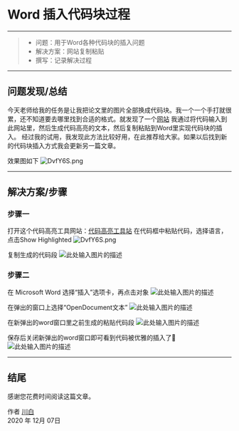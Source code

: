 ﻿# Word 插入代码块过程

------

> * 问题：用于Word各种代码块的插入问题
> * 解决方案：网站复制粘贴
> * 撰写：记录解决过程

------
## 问题发现/总结
今天老师给我的任务是让我把论文里的图片全部换成代码块。我一个一个手打就很累，还不知道要去哪里找到合适的格式。就发现了一个[网站](http://www.planetb.ca/syntax-highlight-word)
我通过将代码输入到此网站里，然后生成代码高亮的文本，然后复制粘贴到Word里实现代码块的插入。
经过我的试用，我发现此方法比较好用，在此推荐给大家。如果以后找到新的代码块插入方式我会更新另一篇文章。

效果图如下
![DvfY6S.png](https://s3.ax1x.com/2020/12/07/DvfY6S.png)

------
## 解决方案/步骤

### 步骤一
打开这个代码高亮工具网站：[代码高亮工具站](http://www.planetb.ca/syntax-highlight-word)
在代码框中粘贴代码，选择语言，点击Show Highlighted
![DvfY6S.png](https://s3.ax1x.com/2020/12/07/DvfGSf.md.png)


复制生成的代码段
![此处输入图片的描述][1]
### 步骤二
在 Microsoft Word 选择“插入”选项卡，再点击对象
![此处输入图片的描述][2]

在弹出的窗口上选择“OpenDocument文本”
![此处输入图片的描述][3]

在新弹出的word窗口里之前生成的粘贴代码段
![此处输入图片的描述][4]

保存后关闭新弹出的word窗口即可看到代码被优雅的插入了🤭
![此处输入图片的描述][5]

------

## 结尾
感谢您花费时间阅读这篇文章。

作者 [川白](https://deoncn.top)     
2020 年 12月 07日    

[^LaTeX]: 支持 **LaTeX** 编辑显示支持，例如：$\sum_{i=1}^n a_i=0$， 访问 [MathJax][7] 参考更多使用方法。

[^code]: 代码高亮功能支持包括 Java, Python, JavaScript 在内的，**四十一**种主流编程语言。


  [1]: https://s3.ax1x.com/2020/12/07/Dvf3fP.md.png
  [2]: https://s3.ax1x.com/2020/12/07/DvhucT.md.png
  [3]: https://s3.ax1x.com/2020/12/07/DvflFI.png
  [4]: https://s3.ax1x.com/2020/12/07/Dvf1Yt.md.png
  [5]: https://s3.ax1x.com/2020/12/07/DvfJl8.md.png
  [6]: http://weibo.com/ghosert
  [7]: http://meta.math.stackexchange.com/questions/5020/mathjax-basic-tutorial-and-quick-reference